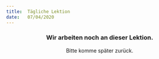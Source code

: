 ```yaml
---
title:  Tägliche Lektion
date:   07/04/2020
---
```


### <center>Wir arbeiten noch an dieser Lektion.</center>
<center>Bitte komme später zurück.</center>